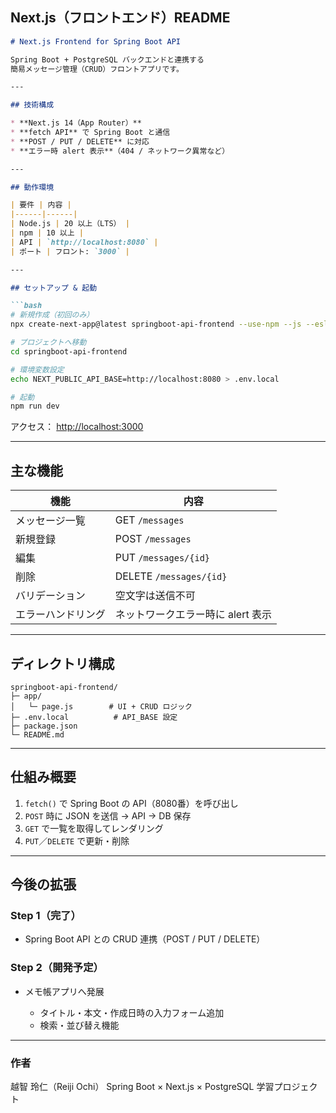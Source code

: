 ## Next.js（フロントエンド）README

```md
# Next.js Frontend for Spring Boot API

Spring Boot + PostgreSQL バックエンドと連携する  
簡易メッセージ管理（CRUD）フロントアプリです。

---

## 技術構成

* **Next.js 14（App Router）**
* **fetch API** で Spring Boot と通信
* **POST / PUT / DELETE** に対応
* **エラー時 alert 表示**（404 / ネットワーク異常など）

---

## 動作環境

| 要件 | 内容 |
|------|------|
| Node.js | 20 以上（LTS） |
| npm | 10 以上 |
| API | `http://localhost:8080` |
| ポート | フロント: `3000` |

---

## セットアップ & 起動

```bash
# 新規作成（初回のみ）
npx create-next-app@latest springboot-api-frontend --use-npm --js --eslint

# プロジェクトへ移動
cd springboot-api-frontend

# 環境変数設定
echo NEXT_PUBLIC_API_BASE=http://localhost:8080 > .env.local

# 起動
npm run dev
````

アクセス：
[http://localhost:3000](http://localhost:3000)

---

## 主な機能

| 機能        | 内容                      |
| --------- | ----------------------- |
| メッセージ一覧   | GET `/messages`         |
| 新規登録      | POST `/messages`        |
| 編集        | PUT `/messages/{id}`    |
| 削除        | DELETE `/messages/{id}` |
| バリデーション   | 空文字は送信不可                |
| エラーハンドリング | ネットワークエラー時に alert 表示    |

---

## ディレクトリ構成

```
springboot-api-frontend/
├─ app/
│   └─ page.js        # UI + CRUD ロジック
├─ .env.local          # API_BASE 設定
├─ package.json
└─ README.md
```

---

## 仕組み概要

1. `fetch()` で Spring Boot の API（8080番）を呼び出し
2. `POST` 時に JSON を送信 → API → DB 保存
3. `GET` で一覧を取得してレンダリング
4. `PUT`／`DELETE` で更新・削除

---

## 今後の拡張

### Step 1（完了）

* Spring Boot API との CRUD 連携（POST / PUT / DELETE）

### Step 2（開発予定）

* メモ帳アプリへ発展

  * タイトル・本文・作成日時の入力フォーム追加
  * 検索・並び替え機能

---

### 作者

越智 玲仁（Reiji Ochi）
Spring Boot × Next.js × PostgreSQL 学習プロジェクト
